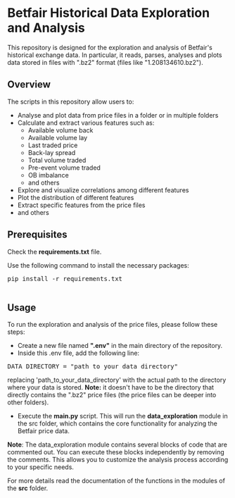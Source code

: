# Betfair Historical Data Exploration and Analysis
This repository is designed for the exploration and analysis of Betfair's historical exchange data.
In particular, it reads, parses, analyses and plots data stored in files with ".bz2" format (files like "1.208134610.bz2").

## Overview
The scripts in this repository allow users to:

- Analyse and plot data from price files in a folder or in multiple folders
- Calculate and extract various features such as:
    - Available volume back
    - Available volume lay
    - Last traded price
    - Back-lay spread
    - Total volume traded
    - Pre-event volume traded
    - OB imbalance
    - and others
- Explore and visualize correlations among different features
- Plot the distribution of different features
- Extract specific features from the price files
- and others


## Prerequisites
 Check the **requirements.txt** file.

 Use the following command to install the necessary packages:
 <pre>
pip install -r requirements.txt
 </pre>



## Usage
To run the exploration and analysis of the price files, please follow these steps:

- Create a new file named **".env"** in the main directory of the repository.
- Inside this .env file, add the following line:
<pre>
DATA_DIRECTORY = "path_to_your_data_directory"
</pre>
replacing 'path_to_your_data_directory' with the actual path to the directory where your data is stored.
**Note:** it doesn't have to be the directory that directly contains the ".bz2" price files (the price files can be deeper into other folders).

- Execute the **main.py** script. This will run the **data_exploration** module in the src folder, which contains the core functionality for analyzing the Betfair price data.

**Note**: The data_exploration module contains several blocks of code that are commented out. You can execute these blocks independently by removing the comments. This allows you to customize the analysis process according to your specific needs.

For more details read the documentation of the functions in the modules of the **src** folder.